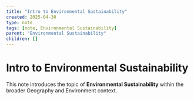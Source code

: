 ```yaml
---
title: "Intro to Environmental Sustainability"
created: 2025-04-30
type: note
tags: [note, Environmental Sustainability]
parent: "Environmental Sustainability"
children: []
---
```


# Intro to Environmental Sustainability

This note introduces the topic of **Environmental Sustainability** within the broader Geography and Environment context.
